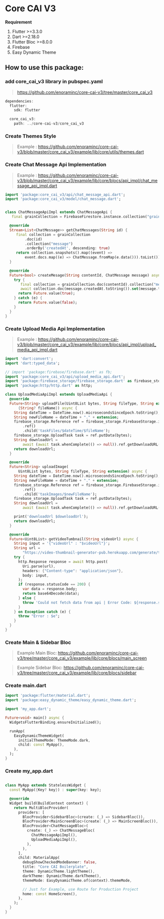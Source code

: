 # Core CAI V3

**Requirement**

1. Flutter >=3.3.0
2. Dart >=2.18.0
3. Flutter Bloc >=8.0.0
4. Firebase
5. Easy Dynamic Theme

## How to use this package:
### add core_cai_v3 library in pubspec.yaml
> https://github.com/enoraminc/core-cai-v3/tree/master/core_cai_v3

```dart
dependencies:
  flutter:
    sdk: flutter

  core_cai_v3:
    path: ../core-cai-v3/core_cai_v3
```

### Create Themes Style
> Example : https://github.com/enoraminc/core-cai-v3/blob/master/core_cai_v3/example/lib/core/utils/themes.dart

### Create Chat Message Api Implementation
> Example : https://github.com/enoraminc/core-cai-v3/blob/master/core_cai_v3/example/lib/core/blocs/api_impl/chat_message_api_impl.dart

```dart
import 'package:core_cai_v3/api/chat_message_api.dart';
import 'package:core_cai_v3/model/chat_message.dart';


class ChatMessageApiImpl extends ChatMessageApi {
   final grainCollection = FirebaseFirestore.instance.collection("grains")

  @override
  Stream<List<ChatMessage>> getChatMessages(String id) {
     final collection = grainCollection
         .doc(id)
         .collection("message")
         .orderBy('createdAt', descending: true)
     return collection.snapshots().map((event) =>
         event.docs.map((e) => ChatMessage.fromMap(e.data())).toList());
  }

  @override
  Future<bool> createMesage(String contentId, ChatMessage message) async {
    try {
       final collection = grainCollection.doc(contentId).collection("message");
       await collection.doc(message.createdAt.toString()).set(message.toMap());
      return Future.value(true);
    } catch (e) {
      return Future.value(false);
    }
  }
}

```

### Create Upload Media Api Implementation
> Example : https://github.com/enoraminc/core-cai-v3/blob/master/core_cai_v3/example/lib/core/blocs/api_impl/upload_media_api_impl.dart

```dart
import 'dart:convert';
import 'dart:typed_data';

// import 'package:firebase/firebase.dart' as fb;
import 'package:core_cai_v3/api/upload_media_api.dart';
import 'package:firebase_storage/firebase_storage.dart' as firebase_storage;
import 'package:http/http.dart' as http;

class UploadMediaApiImpl extends UploadMediaApi {
  @override
  Future<String> uploadFile(Uint8List bytes, String fileType, String extension,
      {String? fileName}) async {
    String dateTime = DateTime.now().microsecondsSinceEpoch.toString();
    String newFileName = dateTime + "." + extension;
    firebase_storage.Reference ref = firebase_storage.FirebaseStorage.instance
        .ref()
        .child('taskFiles/$dateTime/$fileName');
    firebase_storage.UploadTask task = ref.putData(bytes);
    String downloadUrl =
        await (await task.whenComplete(() => null)).ref.getDownloadURL();
    return downloadUrl;
  }

  @override
  Future<String> uploadImage(
      Uint8List bytes, String fileType, String extension) async {
    String dateTime = DateTime.now().microsecondsSinceEpoch.toString();
    String newFileName = dateTime + "." + extension;
    firebase_storage.Reference ref = firebase_storage.FirebaseStorage.instance
        .ref()
        .child('taskImages/$newFileName');
    firebase_storage.UploadTask task = ref.putData(bytes);
    String downloadUrl =
        await (await task.whenComplete(() => null)).ref.getDownloadURL();

    print('downloadUrl $downloadUrl');
    return downloadUrl;
  }

  @override
  Future<Uint8List> getVideoTumbnail(String videoUrl) async {
    String input = '{"videoUrl" : "$videoUrl"}';
    String url =
        "https://video-thumbnail-generator-pub.herokuapp.com/generate/thumbnail";
    try {
      http.Response response = await http.post(
        Uri.parse(url),
        headers: {"Content-type": "application/json"},
        body: input,
      );
      if (response.statusCode == 200) {
        var data = response.body;
        return base64Decode(data);
      } else {
        throw 'Could not fetch data from api | Error Code: ${response.statusCode}';
      }
    } on Exception catch (e) {
      throw "Error : $e";
    }
  }
}


```

### Create Main & Sidebar Bloc
> Example Main Bloc: https://github.com/enoraminc/core-cai-v3/tree/master/core_cai_v3/example/lib/core/blocs/main_screen


> Example Sidebar Bloc: https://github.com/enoraminc/core-cai-v3/tree/master/core_cai_v3/example/lib/core/blocs/sidebar


### Create main.dart
```dart
import 'package:flutter/material.dart';
import 'package:easy_dynamic_theme/easy_dynamic_theme.dart';

import 'my_app.dart';

Future<void> main() async {
  WidgetsFlutterBinding.ensureInitialized();

  runApp(
    EasyDynamicThemeWidget(
      initialThemeMode: ThemeMode.dark,
      child: const MyApp(),
    ),
  );
}
```


### Create my_app.dart
```dart

class MyApp extends StatelessWidget {
  const MyApp({Key? key}) : super(key: key);

  @override
  Widget build(BuildContext context) {
    return MultiBlocProvider(
      providers: [
        BlocProvider<SidebarBloc>(create: (_) => SidebarBloc()),
        BlocProvider<MainScreenBloc>(create: (_) => MainScreenBloc()),
        BlocProvider<ChatMessageBloc>(
          create: (_) => ChatMessageBloc(
            ChatMessageApiImpl(),
            UploadMediaApiImpl(),
          ),
        ),
      ],
      child: MaterialApp(
        debugShowCheckedModeBanner: false,
        title: "Core CAI Boilerplate",
        theme: DynamicTheme.lightTheme(),
        darkTheme: DynamicTheme.darkTheme(),
        themeMode: EasyDynamicTheme.of(context).themeMode,

        // Just for Example, use Route for Production Project
        home: const HomeScreen(),
      ),
    );
  }
}

```
